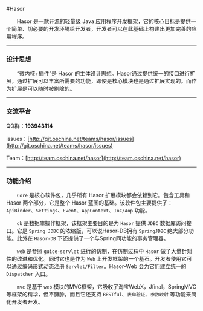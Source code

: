#Hasor

&emsp;&emsp;Hasor 是一款开源的轻量级 Java 应用程序开发框架，它的核心目标是提供一个简单、切必要的开发环境给开发者，开发者可以在此基础上构建出更加完善的应用程序。

----------
### 设计思想

&emsp;&emsp;“微内核+插件”是 Hasor 的主体设计思想。Hasor通过提供统一的接口进行扩展，通过扩展可以丰富所需要的功能，即使是核心模块也是通过扩展实现的。而作为扩展是可以随时被剔除的。

----------
### 交流平台

QQ群：**193943114**

issues：[http://git.oschina.net/teams/hasor/issues](http://git.oschina.net/teams/hasor/issues)

Team：[http://team.oschina.net/hasor](http://team.oschina.net/hasor)

----------
### 功能介绍
&emsp;&emsp;`Core` 是核心软件包，几乎所有 Hasor 扩展模块都会依赖到它。包含工具和 Hasor 两个部分，它是整个 Hasor 蓝图的基础。该软件包主要提供了：`ApiBinder`、`Settings`、`Event`、`AppContext`、`IoC/Aop` 功能。

&emsp;&emsp;`db` 是数据库操作框架，该框架主要目的是为 `Hasor` 提供 `JDBC` 数据库访问接口。它是 `Spring JDBC` 的浓缩版，可以说Hasor-DB拥有 `SpringJDBC` 绝大部分功能。此外在 `Hasor-DB` 下还提供了一个与Spring同功能的事务管理器。

&emsp;&emsp;`web` 是参照 `guice-servlet` 进行的仿制，在仿制过程中 `Hasor` 做了大量针对性的改进和优化。同时它也是作为 `Web` 上开发框架的一个基石。开发者使用它可以通过编码形式动态注册 `Servlet/Filter`。Hasor-Web 会为它们建立统一的 `Dispatcher` 入口。

&emsp;&emsp;`mvc` 是基于 `web` 模块的MVC框架，它吸收了淘宝WebX，Jfinal，SpringMVC等框架的精华，但不臃肿，而且它还支持 `RESTful`、`表单验证`、`参数映射` 等功能来简化开发者开发。
